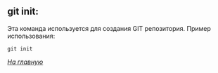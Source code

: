 
## git init:

Эта команда используется для создания GIT репозитория. Пример использования:

``` 
git init
```
 
*[На главную](./README.md)*
